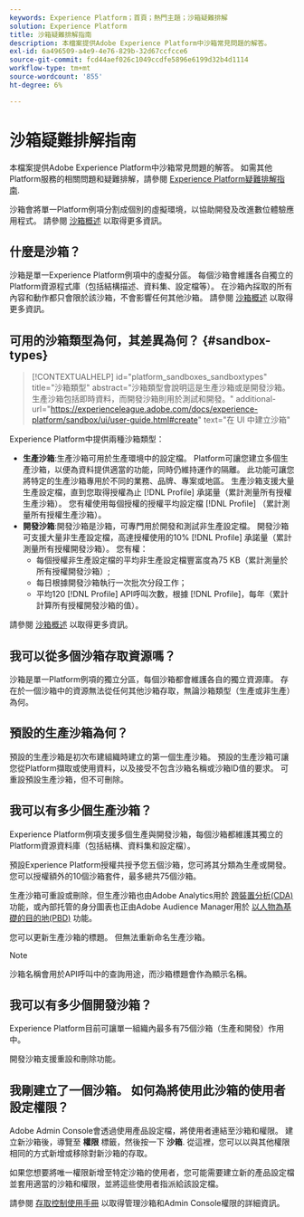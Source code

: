 ```yaml
---
keywords: Experience Platform；首頁；熱門主題；沙箱疑難排解
solution: Experience Platform
title: 沙箱疑難排解指南
description: 本檔案提供Adobe Experience Platform中沙箱常見問題的解答。
exl-id: 6a496509-a4e9-4e76-829b-32d67ccfcce6
source-git-commit: fcd44aef026c1049ccdfe5896e6199d32b4d1114
workflow-type: tm+mt
source-wordcount: '855'
ht-degree: 6%

---
```


# 沙箱疑難排解指南

本檔案提供Adobe Experience Platform中沙箱常見問題的解答。 如需其他Platform服務的相關問題和疑難排解，請參閱 [Experience Platform疑難排解指南](../landing/troubleshooting.md).

沙箱會將單一Platform例項分割成個別的虛擬環境，以協助開發及改進數位體驗應用程式。 請參閱 [沙箱概述](home.md) 以取得更多資訊。

## 什麼是沙箱？

沙箱是單一Experience Platform例項中的虛擬分區。 每個沙箱會維護各自獨立的Platform資源程式庫（包括結構描述、資料集、設定檔等）。 在沙箱內採取的所有內容和動作都只會限於該沙箱，不會影響任何其他沙箱。 請參閱 [沙箱概述](home.md) 以取得更多資訊。

## 可用的沙箱類型為何，其差異為何？ {#sandbox-types}

>[!CONTEXTUALHELP]
>id="platform_sandboxes_sandboxtypes"
>title="沙箱類型"
>abstract="沙箱類型會說明這是生產沙箱或是開發沙箱。生產沙箱包括即時資料，而開發沙箱則用於測試和開發。"
>additional-url="https://experienceleague.adobe.com/docs/experience-platform/sandbox/ui/user-guide.html#create" text="在 UI 中建立沙箱"

Experience Platform中提供兩種沙箱類型：

* **生產沙箱**:生產沙箱可用於生產環境中的設定檔。 Platform可讓您建立多個生產沙箱，以便為資料提供適當的功能，同時仍維持運作的隔離。 此功能可讓您將特定的生產沙箱專用於不同的業務、品牌、專案或地區。 生產沙箱支援大量生產設定檔，直到您取得授權為止 [!DNL Profile] 承諾量（累計測量所有授權生產沙箱）。 您有權使用每個授權的授權平均設定檔 [!DNL Profile] （累計測量所有授權生產沙箱）。
* **開發沙箱**:開發沙箱是沙箱，可專門用於開發和測試非生產設定檔。 開發沙箱可支援大量非生產設定檔，高達授權使用的10% [!DNL Profile] 承諾量（累計測量所有授權開發沙箱）。 您有權：
   * 每個授權非生產設定檔的平均非生產設定檔豐富度為75 KB（累計測量於所有授權開發沙箱）;
   * 每日根據開發沙箱執行一次批次分段工作；
   * 平均120 [!DNL Profile] API呼叫次數，根據 [!DNL Profile]，每年（累計計算所有授權開發沙箱的值）。

請參閱 [沙箱概述](./home.md) 以取得更多資訊。

## 我可以從多個沙箱存取資源嗎？

沙箱是單一Platform例項的獨立分區，每個沙箱都會維護各自的獨立資源庫。 存在於一個沙箱中的資源無法從任何其他沙箱存取，無論沙箱類型（生產或非生產）為何。

## 預設的生產沙箱為何？

預設的生產沙箱是初次布建組織時建立的第一個生產沙箱。 預設的生產沙箱可讓您從Platform擷取或使用資料，以及接受不包含沙箱名稱或沙箱ID值的要求。 可重設預設生產沙箱，但不可刪除。

## 我可以有多少個生產沙箱？

Experience Platform例項支援多個生產與開發沙箱，每個沙箱都維護其獨立的Platform資源資料庫（包括結構、資料集和設定檔）。

預設Experience Platform授權共授予您五個沙箱，您可將其分類為生產或開發。 您可以授權額外的10個沙箱套件，最多總共75個沙箱。

生產沙箱可重設或刪除，但生產沙箱也由Adobe Analytics用於 [跨裝置分析(CDA)](https://experienceleague.adobe.com/docs/analytics/components/cda/overview.html) 功能，或內部托管的身分圖表也正由Adobe Audience Manager用於 [以人物為基礎的目的地(PBD)](https://experienceleague.adobe.com/docs/audience-manager/user-guide/features/destinations/people-based/people-based-destinations-overview.html) 功能。

您可以更新生產沙箱的標題。 但無法重新命名生產沙箱。

>[!NOTE]
>
>沙箱名稱會用於API呼叫中的查詢用途，而沙箱標題會作為顯示名稱。

## 我可以有多少個開發沙箱？

Experience Platform目前可讓單一組織內最多有75個沙箱（生產和開發）作用中。

開發沙箱支援重設和刪除功能。

## 我剛建立了一個沙箱。 如何為將使用此沙箱的使用者設定權限？

Adobe Admin Console會透過使用產品設定檔，將使用者連結至沙箱和權限。 建立新沙箱後，導覽至 **權限** 標籤，然後按一下 **沙箱**. 從這裡，您可以以與其他權限相同的方式新增或移除對新沙箱的存取。

如果您想要將唯一權限新增至特定沙箱的使用者，您可能需要建立新的產品設定檔並套用適當的沙箱和權限，並將這些使用者指派給該設定檔。

請參閱 [存取控制使用手冊](../access-control/ui/overview.md) 以取得管理沙箱和Admin Console權限的詳細資訊。
